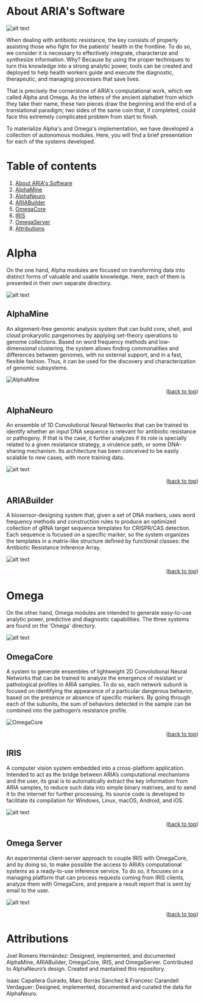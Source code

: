 <div id="top"></div>
 
# About ARIA's Software

![alt text](https://2021.igem.org/wiki/images/f/f8/T--UPF_Barcelona--all_software.jpg)
 
When dealing with antibiotic resistance, the key consists of properly assisting those who fight for the patients' health in the frontline. To do so, we consider it is necessary to effectively integrate, characterize and synthesize information. Why? Because by using the proper techniques to turn this knowledge into a strong analytic power, tools can be created and deployed to help health workers guide and execute the diagnostic, therapeutic, and managing processes that save lives.

That is precisely the cornerstone of ARIA's computational work, which we called Alpha and Omega. As the letters of the ancient alphabet from which they take their name, these two pieces draw the beginning and the end of a translational paradigm; two sides of the same coin that, if completed, could face this extremely complicated problem from start to finish.

To materialize Alpha's and Omega's implementation, we have developed a collection of autonomous modules. Here, you will find a brief presentation for each of the systems developed.






# Table of contents
  <ol>
    <li>
      <a href="#about-the-project"> About ARIA's Software</a>
    <li><a href="#AlphaMine">AlphaMine</a></li>
    <li><a href="#AlphaNeuro">AlphaNeuro</a></li>
    <li><a href="#ARIABuiler">ARIABuilder</a></li>
    <li><a href="#OmegaCore">OmegaCore</a></li>
    <li><a href="#IRIS">IRIS</a></li>
    <li><a href="#OmegaServer">OmegaServer</a></li>
    <li><a href="#Atttributions">Attributions</a></li>
  </ol>

 
 
# Alpha
 
On the one hand, Alpha modules are focused on transforming data into distinct forms of valuable and usable knowledge. Here, each of them is presented in their own separate directory.

![alt text](https://2021.igem.org/wiki/images/3/3b/T--UPF_Barcelona--alpha_diagram.jpg)
   
## AlphaMine
An alignment-free genomic analysis system that can build core, shell, and cloud prokaryotic pangenomes by applying set-theory operations to genome collections. Based on word frequency methods and low-dimensional clustering, the system allows finding commonalities and differences between genomes, with no external support, and in a fast, flexible fashion. Thus, it can be used for the discovery and characterization of genomic subsystems.

![AlphaMine](animation.gif)

<p align="right">(<a href="#top">back to top</a>)</p>

## AlphaNeuro
An ensemble of 1D Convolutional Neural Networks that can be trained to identify whether an input DNA sequence is relevant for antibiotic resistance or pathogeny. If that is the case, it further analyzes if its role is specially related to a given resistance strategy, a virulence path, or some DNA-sharing mechanism. Its architecture has been conceived to be easily scalable to new cases, with more training data.


![alt text](https://2021.igem.org/wiki/images/3/33/T--UPF_Barcelona--alphaneuro.GIF)

<p align="right">(<a href="#top">back to top</a>)</p>

## ARIABuilder
A biosensor-designing system that, given a set of DNA markers, uses word frequency methods and construction rules to produce an optimized collection of gRNA target sequence templates for CRISPR/CAS detection. Each sequence is focused on a specific marker, so the system organizes the templates in a matrix-like structure defined by functional classes: the Antibiotic Resistance Inference Array.

![alt text](https://2021.igem.org/wiki/images/3/3c/T--UPF_Barcelona--ariabuilder_anim.GIF)
 
<p align="right">(<a href="#top">back to top</a>)</p>
 
# Omega
On the other hand, Omega modules are intended to generate easy-to-use analytic power, predictive and diagnostic capabilities. The three systems are found on the 'Omega' directory.

![alt text](https://2021.igem.org/wiki/images/1/18/T--UPF_Barcelona--omega_diagram.jpg)
   

## OmegaCore
A system to generate ensembles of lightweight 2D Convolutional Neural Networks that can be trained to analyze the emergence of resistant or pathological profiles in ARIA samples. To do so, each network subunit is focused on identifying the appearance of a particular dangerous behavior, based on the presence or absence of specific markers. By going through each of the subunits, the sum of behaviors detected in the sample can be combined into the pathogen’s resistance profile.

![OmegaCore](animation2.gif)

<p align="right">(<a href="#top">back to top</a>)</p>

## IRIS
A computer vision system embedded into a cross-platform application. Intended to act as the bridge between ARIA’s computational mechanisms and the user, its goal is to automatically extract the key information from ARIA samples, to reduce such data into simple binary matrixes, and to send it to the internet for further processing. Its source code is developed to facilitate its compilation for Windows, Linux, macOS, Android, and iOS.

![alt text](https://2021.igem.org/wiki/images/4/4e/T--UPF_Barcelona--iris_anim.GIF)

<p align="right">(<a href="#top">back to top</a>)</p>

## Omega Server
An experimental client-server approach to couple IRIS with OmegaCore, and by doing so, to make possible the access to ARIA’s computational systems as a ready-to-use inference service. To do so, it focuses on a managing platform that can process requests coming from IRIS clients, analyze them with OmegaCore, and prepare a result report that is sent by email to the user.

![alt text](https://2021.igem.org/wiki/images/7/79/T--UPF_Barcelona--omegaA_anim.PNG)

<p align="right">(<a href="#top">back to top</a>)</p>
 
 
 # Attributions
 
 Joel Romero Hernández: Designed, implemented, and documented AlphaMine, ARIABuilder, OmegaCore, IRIS, and OmegaServer. Contributed to AlphaNeuro’s design. Created and mantained  this repository.
 
 Isaac Capallera Guirado, Marc Borràs Sánchez & Francesc Carandell Verdaguer: Designed, implemented, documented and curated the data for AlphaNeuro.


